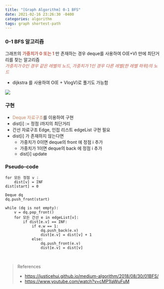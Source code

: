 ```yaml
---
title: "[Graph Algorithm] 0-1 BFS"
date: 2021-02-16 23:26:30 -0400
categories: algorithm
tags: graph shortest-path
---
```


### 0-1 BFS 알고리즘
그래프의 <span style="color:#c55f4e">**가중치가 0 또는 1**</span> 만 존재하는 경우 deque를 사용하여 O(E+V) 만에 최단거리를 찾는 알고리즘  
<span style="color:#c55f4e">_가중치가 0인 경우 같은 레벨의 노드, 가중치가 1인 경우 다른 레벨(한 레벨 하위)의 노드_</span>  
- dijkstra 를 사용하여 O(E + VlogV)로 풀기도 가능함  

<img src="https://img1.daumcdn.net/thumb/R1280x0/?scode=mtistory2&fname=https%3A%2F%2Fblog.kakaocdn.net%2Fdn%2Ft9XZK%2FbtqXD2TU9Oo%2F5k0r5bXUkcfCd1GT2PC3AK%2Fimg.jpg"/>

### 구현
- <span style="color:#ca8462">Deque 자료구조</span>를 이용하여 구현  
- dist\[i\] := 정점 i까지의 최단거리  
- 간선 자료구조 Edge, 인접 리스트 edgeList 구현 필요  
- dist\[i\] 가 존재하지 않는다면  
    - 가중치가 0이면 deque의 front 에 정점 i 추가  
    - 가중치가 1이면 deque의 back 에 정점 i 추가  
    - dist\[i\] update  

### Pseudo-code
```
for 모든 정점 v :
    dist[v] = INF
dist[start] = 0

Deque dq
dq.push_front(start)

while (dq is not empty):
    v = dq.pop_front()
    for 모든 간선 e in edgeList[v]:
        if dist[e.v] == INF:
            if e.w == 1:
                dq.push_back(e.v)
                dist[e.v] = dist[v] + 1
            else:
                dq.push_front(e.v)
                dist[e.v] = dist[v]
```

<br>

> References
>   - https://justicehui.github.io/medium-algorithm/2018/08/30/01BFS/
>   - https://www.youtube.com/watch?v=cMP1IaWuFuM


<br>
<br>
<br>